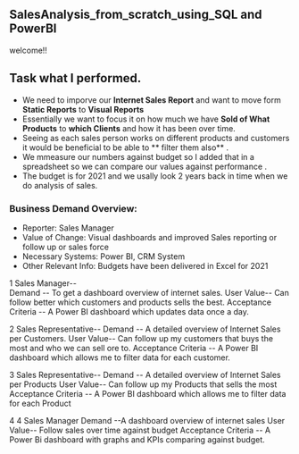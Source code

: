 ## SalesAnalysis_from_scratch_using_SQL and PowerBI
welcome!! 

## Task what I  performed.
   * We need to imporve our **Internet Sales Report** and want to move form **Static Reports** to **Visual Reports**
   * Essentially we want to focus it on how much we have **Sold of What Products** to **which Clients** and how it has been over time.
   * Seeing as each sales person works on different products and customers it would be beneficial to be able to ** filter them also** .
   * We mmeasure our numbers against budget so I added that in a spreadsheet so we can compare our values against performance .
   * The budget is for 2021 and we usally look 2 years back in time when we do analysis of sales.
   
   
### Business Demand Overview:
-	Reporter: Sales Manager
-	Value of Change: Visual dashboards and improved Sales reporting or follow up or sales force
-	Necessary Systems: Power BI, CRM System
-	Other Relevant Info: Budgets have been delivered in Excel for 2021


1	Sales Manager-- 	     
                Demand --  To get a dashboard overview of internet sales.
                User Value-- Can follow better which customers and products sells the best.
                Acceptance Criteria -- A Power BI dashboard which updates data once a day.
                
 2 Sales Representative--
                Demand -- A detailed overview of Internet Sales per Customers.
                User Value-- Can follow up my customers that buys the most and who we can sell ore to.
                Acceptance Criteria -- A Power BI dashboard which allows me to filter data for each customer.
                 
 3	Sales Representative--
                Demand -- A detailed overview of Internet Sales per Products
                User Value-- Can follow up my Products that sells the most
                Acceptance Criteria -- A Power BI dashboard which allows me to filter data for each Product
                  
 4  4	Sales Manager
                Demand --A dashboard overview of internet sales	
                User Value-- Follow sales over time against budget
                Acceptance Criteria -- A Power Bi dashboard with graphs and KPIs comparing against budget.
